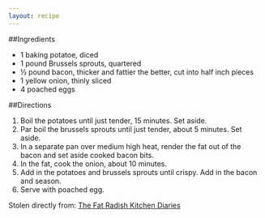 ```yaml
---
layout: recipe
---
```


##Ingredients

- 1 baking potatoe, diced
- 1 pound Brussels sprouts, quartered
- &frac12; pound bacon, thicker and fattier the better, cut into half inch pieces
- 1 yellow onion, thinly sliced
- 4 poached eggs

##Directions
1. Boil the potatoes until just tender, 15 minutes. Set aside.
2. Par boil the brussels sprouts until just tender, about 5 minutes. Set aside.
3. In a separate pan over medium high heat, render the fat out of the bacon and set aside cooked bacon bits.
4. In the fat, cook the onion, about 10 minutes.
5. Add in the potatoes and brussels sprouts until crispy. Add in the bacon and season.
6. Serve with poached egg.

Stolen directly from: [The Fat Radish Kitchen Diaries](http://www.amazon.com/The-Fat-Radish-Kitchen-Diaries/dp/0847843343?tag=food52-20)